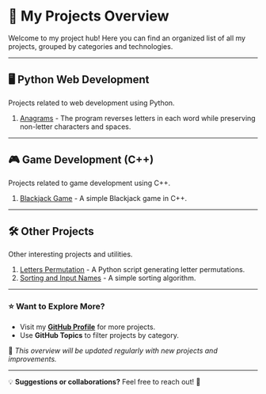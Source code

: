 # 🚀 My Projects Overview

Welcome to my project hub! Here you can find an organized list of all my projects, grouped by categories and technologies.

---

## 🖥️ Python Web Development
Projects related to web development using Python.

1. [Anagrams](https://github.com/Aleksandr-ln/anagrams) - The program reverses letters in each word while preserving non-letter characters and spaces.

---

## 🎮 Game Development (C++)
Projects related to game development using C++.

1. [Blackjack Game](https://github.com/Aleksandr-ln/Card-game-Blackjack) - A simple Blackjack game in C++.

---

## 🛠️ Other Projects
Other interesting projects and utilities.

1. [Letters Permutation](https://github.com/Aleksandr-ln/letters_permutation) - A Python script generating letter permutations.
2. [Sorting and Input Names](https://github.com/Aleksandr-ln/Input-and-sorting-names) - A simple sorting algorithm.

---

### ⭐ Want to Explore More?
- Visit my **[GitHub Profile](https://github.com/Aleksandr-ln)** for more projects.
- Use **GitHub Topics** to filter projects by category.

📌 *This overview will be updated regularly with new projects and improvements.*  

---

💡 **Suggestions or collaborations?** Feel free to reach out! 🚀
